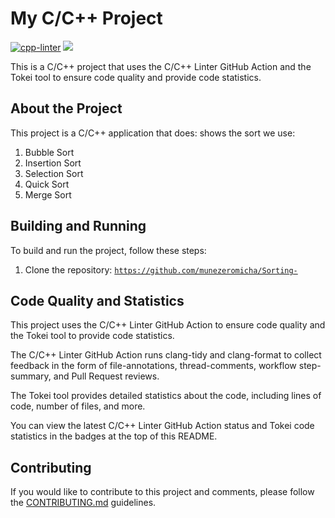 # My C/C++ Project

[![cpp-linter](https://github.com/cpp-linter/cpp-linter-action/actions/workflows/cpp-linter.yml/badge.svg)](https://github.com/cpp-linter/cpp-linter-action/actions/workflows/cpp-linter.yml)
[![](https://tokei.rs/b1/github/XAMPPRocky/tokei)](https://github.com/XAMPPRocky/tokei)

This is a C/C++ project that uses the C/C++ Linter GitHub Action and the Tokei tool to ensure code quality and provide code statistics.

## About the Project

This project is a C/C++ application that does:
shows the sort we use:
<ol>
  <li>Bubble Sort</li>
  <li>Insertion Sort </li>
  <li>Selection Sort</li>
  <li>Quick Sort </li>
  <li>Merge Sort</li>
</ol>

## Building and Running

To build and run the project, follow these steps:

1. Clone the repository: <code>https://github.com/munezeromicha/Sorting-</code>


## Code Quality and Statistics

This project uses the C/C++ Linter GitHub Action to ensure code quality and the Tokei tool to provide code statistics.

The C/C++ Linter GitHub Action runs clang-tidy and clang-format to collect feedback in the form of file-annotations, thread-comments, workflow step-summary, and Pull Request reviews.

The Tokei tool provides detailed statistics about the code, including lines of code, number of files, and more.

You can view the latest C/C++ Linter GitHub Action status and Tokei code statistics in the badges at the top of this README.

## Contributing

If you would like to contribute to this project and comments, please follow the [CONTRIBUTING.md](CONTRIBUTING.md) guidelines.

